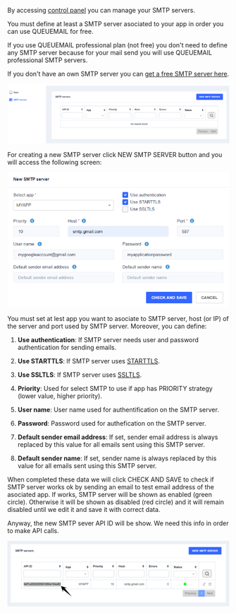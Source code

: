 By accessing <a target="_blank" href="https://queuemail.dev/qmadmin/login">control panel</a> you can manage your SMTP servers.

You must define at least a SMTP server asociated to your app in order you can use QUEUEMAIL for free.

If you use QUEUEMAIL professional plan (not free) you don't need to define any SMTP server because for your mail send you will use QUEUEMAIL professional SMTP servers.

If you don't have an own SMTP server you can [get a free SMTP server here](other-freesmtps.md).

<div style="width:100%; text-align:center;">
    <img src="/list-smtps.png" />
</div>

For creating a new SMTP server click NEW SMTP SERVER button and you will access the following screen:

<div style="width:100%; text-align:center;">
    <img src="/new-smtp.png">
</div>

You must set at lest app you want to asociate to SMTP server, host (or IP) of the server and port used by SMTP server. Moreover, you can define:

1. <b>Use authentication</b>: If SMTP server needs user and password authentication for sending emails.

2. <b>Use STARTTLS</b>: If SMTP server uses <a href="https://en.wikipedia.org/wiki/Opportunistic_TLS">STARTTLS</a>.

3. <b>Use SSLTLS</b>: If SMTP server uses <a href="https://en.wikipedia.org/wiki/Transport_Layer_Security">SSLTLS</a>.

4. <b>Priority</b>: Used for select SMTP to use if app has PRIORITY strategy (lower value, higher priority).

5. <b>User name</b>: User name used for authentification on the SMTP server.

6. <b>Password</b>: Password used for authefication on the SMTP server.

7. <b>Default sender email address</b>: If set, sender email address is always replaced by this value for all emails sent using this SMTP server.

8. <b>Default sender name</b>: If set, sender name is always replaced by this value for all emails sent using this SMTP server.

When completed these data we will click CHECK AND SAVE to check if SMTP server works ok by sending an email to test email address of the asociated app. If works, SMTP server will be shown as enabled (green circle). Otherwise it will be shown as disabled (red circle) and it will remain disabled until we edit it and save it with correct data.

Anyway, the new SMTP sever API ID will be show. We need this info in order to make API calls.

<div style="width:100%; text-align:center;">
    <img src="/list-smtps-2.png" />
</div>
